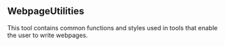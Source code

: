 ## WebpageUtilities

This tool contains common functions and styles used in tools that enable the user to write webpages.